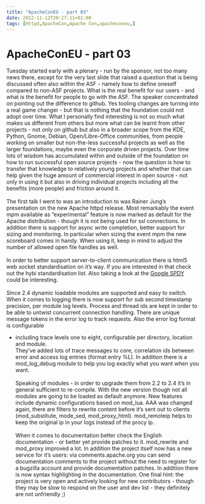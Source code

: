 ```yaml
---
title: "ApacheConEU - part 03"
date: 2012-11-12T20:27:11+01:00
tags: [Httpd,ApacheCon,Apache Con,apacheconeu,]
---
```


# ApacheConEU - part 03


Tuesday started early with a plenary - run by the sponsor, not too many news there, except for the very last slide that 
raised a question that is being discussed often also within the ASF - namely how to define oneself compared to non-ASF 
projects. What is the real benefit for our users - and what is the benefit for people to go with the ASF. The speaker 
concentrated on pointing out the difference to github. Yes tooling changes are turning into a real game changer - but 
that is nothing that the foundation could not adopt over time. What I personally find interesting is not so much what 
makes us different from others but more what can be learnt from other projects - not only on github but also in a 
broader scope from the KDE, Python, Gnome, Debian, Open/Libre-Office communities, from people working on smaller but 
non-the-less successful projects as well as the larger foundations, maybe even the corporate driven projects. Over time 
lots of wisdom has accumulated within and outside of the foundation on how to run successful open source projects - now 
the question is how to transfer that knowledge to relatively young projects and whether that can help given the huge 
amount of commercial interest in open source - not only in using it but also in driving individual projects including 
all the benefits (more people) and friction around it.<br><br>The first talk I went to was an introduction to was 
Rainer Jung’s presentation on the new Apache httpd release. Most remarkably the event mpm available as “experimental” 
feature is now marked as default for the Apache distribution - though it is not being used for ssl connections. In 
addition there is support for async write completion, better support for sizing and monitoring. In particular when 
sizing the event mpm the new scoreboard comes in handy. When using it, keep in mind to adjust the number of allowed 
open file handles as well.<br><br>In order to better support server-to-client communication there is html5 web socket 
standardisation on it’s way. If you are interested in that check out the hybi standardisation list. Also taking a look 
at the <a href=”http://chromium.org/spdy”>Google SPDY</a> could be interesting. <br><br>Since 2.4 dynamic loadable 
modules are supported and easy to switch. When it comes to logging there is now support for sub second timestamp 
precision, per module log levels. Process and thread ids are kept in order to be able to untwist concurrent connection 
handling. There are unique message tokens in the error log to track requests. Also the error log format is configurable 
- including trace levels one to eight, configurable per directory, location and module.<br>They’ve added lots of trace 
messages to core, correlation ids between error and access log entries (format entry %L). In addition there is a 
mod_log_debug module to help you log exactly what you want when you want. <br><br>Speaking of modules - in order to 
upgrade them from 2.2 to 2.4 it’s in general sufficient to re-compile. With the new version though not all modules are 
going to be loaded as default anymore. New features include dynamic configurations based on mod_lua. AAA was changed 
again, there are filters to rewrite content before it’s sent out to clients (mod_substitute, mode_sed, mod_proxy_html). 
mod_remoteip helps to keep the original ip in your logs instead of the procy ip.<br><br>When it comes to documentation 
better check the English documentation - or better yet provide patches to it. mod_rewrite and mod_proxy improved a lot. 
In addition the project itself now has a new service for it’s users: via comments.apache.org you can send documentation 
comments to the project without the need to register for a bugzilla account and provide documentation patches. In 
addition there is now syntax highlighting in the documentation. One final hint: the project is very open and actively 
looking for new contributors - though they may be slow to respond on the user and dev list - they definitely are not 
unfriendly ;)<br>
